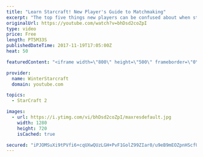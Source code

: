 ```yaml
---
title: "Learn Starcraft! New Player's Guide to Matchmaking"
excerpt: "The top five things new players can be confused about when starting off playing Starcraft 2!"
originalUrl: https://youtube.com/watch?v=bhDsd2coZpI
type: video
price: Free
length: PT5M33S
publishedDateTime: 2017-11-19T17:05:00Z
heat: 50

featuredContent: "<iframe width=\"800\" height=\"500\" frameborder=\"0\" src=\"https://www.youtube.com/embed/bhDsd2coZpI\" allow=\"accelerometer; autoplay; encrypted-media; gyroscope; picture-in-picture\" allowfullscreen></iframe>"

provider:
  name: WinterStarcraft
  domain: youtube.com

topics:
  - StarCraft 2

images:
  - url: https://i.ytimg.com/vi/bhDsd2coZpI/maxresdefault.jpg
    width: 1280
    height: 720
    isCached: true

secured: "iPJOMSuXi9tPVfi6+cqUXwQUzLGH+PvF1GolZ99ZIar0/u9eB9mEOZpnHScfUpd5HVUeFlS3fJvt8ShkqaXA6E1hCRqJ953ulGrvdybaWx041Bd4cdObJ9lDup7dF4nDGjmcuu1yC8J3BgodGBK191rmWJ6gOETepQkJQOdTm5PuSKJid09vQm2JnaEn9fdwdz5/6D3Efs3azIbK1Wz3kcfZhKzQSZu6lLrZMBlQHKrkHf6s+xNHVYRkpDcgSWnXwp4WptKG81OKILe0AWNknlBL0S3qT32klX9joyv7lQmEBQ+aBLczvDFA/M0UU2HHfTDNZGvkw1bSTePJMrIiRlw6370WAz+ViM5/71EmIBCooRYUplafwFNlB9xPLlsjMhHemDEaEGH6BXXl8UFWPIzRyQC5xCZV6BzF/Io1SIc=;3YSWoTwi5veefz7sWo9XrA=="
---
```


